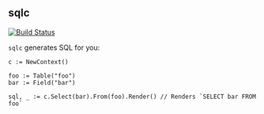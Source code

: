 sqlc
----

[![Build Status](https://travis-ci.org/relops/sqlc.png?branch=master)](https://travis-ci.org/relops/sqlc)

`sqlc` generates SQL for you:

	c := NewContext()	

	foo := Table("foo")
	bar := Field("bar")

	sql, _ := c.Select(bar).From(foo).Render() // Renders `SELECT bar FROM foo`
